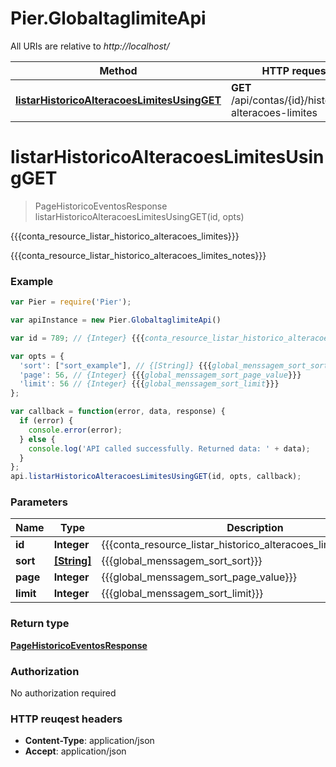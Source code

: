 # Pier.GlobaltaglimiteApi

All URIs are relative to *http://localhost/*

Method | HTTP request | Description
------------- | ------------- | -------------
[**listarHistoricoAlteracoesLimitesUsingGET**](GlobaltaglimiteApi.md#listarHistoricoAlteracoesLimitesUsingGET) | **GET** /api/contas/{id}/historicos-alteracoes-limites | {{{conta_resource_listar_historico_alteracoes_limites}}}


<a name="listarHistoricoAlteracoesLimitesUsingGET"></a>
# **listarHistoricoAlteracoesLimitesUsingGET**
> PageHistoricoEventosResponse listarHistoricoAlteracoesLimitesUsingGET(id, opts)

{{{conta_resource_listar_historico_alteracoes_limites}}}

{{{conta_resource_listar_historico_alteracoes_limites_notes}}}

### Example
```javascript
var Pier = require('Pier');

var apiInstance = new Pier.GlobaltaglimiteApi()

var id = 789; // {Integer} {{{conta_resource_listar_historico_alteracoes_limites_param_id}}}

var opts = { 
  'sort': ["sort_example"], // {[String]} {{{global_menssagem_sort_sort}}}
  'page': 56, // {Integer} {{{global_menssagem_sort_page_value}}}
  'limit': 56 // {Integer} {{{global_menssagem_sort_limit}}}
};

var callback = function(error, data, response) {
  if (error) {
    console.error(error);
  } else {
    console.log('API called successfully. Returned data: ' + data);
  }
};
api.listarHistoricoAlteracoesLimitesUsingGET(id, opts, callback);
```

### Parameters

Name | Type | Description  | Notes
------------- | ------------- | ------------- | -------------
 **id** | **Integer**| {{{conta_resource_listar_historico_alteracoes_limites_param_id}}} | 
 **sort** | [**[String]**](String.md)| {{{global_menssagem_sort_sort}}} | [optional] 
 **page** | **Integer**| {{{global_menssagem_sort_page_value}}} | [optional] 
 **limit** | **Integer**| {{{global_menssagem_sort_limit}}} | [optional] 

### Return type

[**PageHistoricoEventosResponse**](PageHistoricoEventosResponse.md)

### Authorization

No authorization required

### HTTP reuqest headers

 - **Content-Type**: application/json
 - **Accept**: application/json

